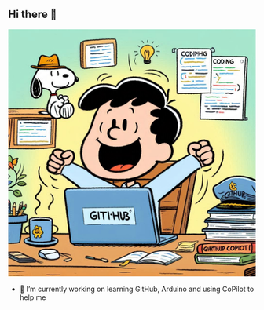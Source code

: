 ## Hi there 👋
<picture>
  <source media="(prefers-color-scheme: dark)" srcset="https://github.com/RennieDB/RennieDB/blob/main/Learning%20to%20code%20snoopy%20style%20lightmode.png">
  <source media="(prefers-color-scheme: light)" srcset="(https://github.com/RennieDB/RennieDB/blob/main/Learning%20to%20code%20snoopy%20style%20lightmode.png">
  <img alt="Shows an picture of snoopy characters attempting to code in daylight for light mode, or darkness for dark mode." src="https://github.com/RennieDB/RennieDB/blob/main/Learning%20to%20code%20snoopy%20style%20lightmode.png">
</picture>

- 🔭 I’m currently working on learning GitHub, Arduino and using CoPilot to help me

<!--
**RennieDB/RennieDB** is a ✨ _special_ ✨ repository because its `README.md` (this file) appears on your GitHub profile.

Here are some ideas to get you started:

- 🔭 I’m currently working on ...
- 🌱 I’m currently learning ...
- 👯 I’m looking to collaborate on ...
- 🤔 I’m looking for help with ...
- 💬 Ask me about ...
- 📫 How to reach me: ...
- 😄 Pronouns: ...
- ⚡ Fun fact: ...
-->
